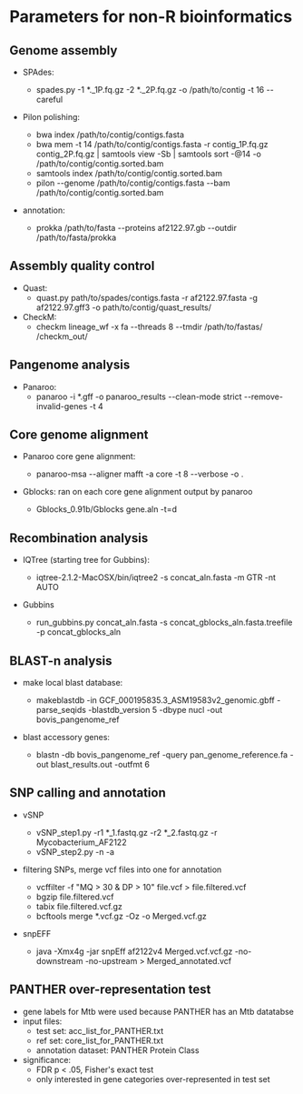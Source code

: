 # Parameters for non-R bioinformatics 

## Genome assembly
* SPAdes:
	- spades.py -1 \*.\_1P.fq.gz -2 \*.\_2P.fq.gz -o /path/to/contig -t 16 --careful 

* Pilon polishing:
	- bwa index /path/to/contig/contigs.fasta 
	- bwa mem -t 14 /path/to/contig/contigs.fasta -r contig_1P.fq.gz contig_2P.fq.gz | samtools view -Sb | samtools sort -@14 -o /path/to/contig/contig.sorted.bam 
	- samtools index /path/to/contig/contig.sorted.bam
	- pilon --genome /path/to/contig/contigs.fasta --bam /path/to/contig/contig.sorted.bam

* annotation: 
	- prokka /path/to/fasta --proteins af2122.97.gb --outdir /path/to/fasta/prokka

## Assembly quality control
* Quast:
	- quast.py path/to/spades/contigs.fasta -r af2122.97.fasta -g af2122.97.gff3 -o path/to/contig/quast_results/
* CheckM:
	- checkm lineage_wf -x fa --threads 8 --tmdir /path/to/fastas/ /checkm_out/

## Pangenome analysis
* Panaroo:
	- panaroo -i \*.gff -o panaroo_results --clean-mode strict --remove-invalid-genes -t 4

## Core genome alignment
* Panaroo core gene alignment:
	- panaroo-msa --aligner mafft -a core -t 8 --verbose -o . 

* Gblocks: ran on each core gene alignment output by panaroo
	- Gblocks_0.91b/Gblocks gene.aln -t=d 

## Recombination analysis
* IQTree (starting tree for Gubbins):
	- iqtree-2.1.2-MacOSX/bin/iqtree2 -s concat_aln.fasta -m GTR -nt AUTO

* Gubbins
	- run_gubbins.py concat_aln.fasta -s concat_gblocks_aln.fasta.treefile -p concat_gblocks_aln

## BLAST-n analysis
* make local blast database:
	- makeblastdb -in GCF_000195835.3_ASM19583v2_genomic.gbff -parse_seqids -blastdb_version 5 -dbype nucl -out bovis_pangenome_ref

* blast accessory genes:
	- blastn -db bovis_pangenome_ref -query pan_genome_reference.fa -out blast_results.out -outfmt 6 

## SNP calling and annotation
* vSNP
	- vSNP_step1.py -r1 \*\_1.fastq.gz -r2 \*\_2.fastq.gz -r Mycobacterium_AF2122 
	- vSNP_step2.py -n -a 
* filtering SNPs, merge vcf files into one for annotation
	- vcffilter -f "MQ > 30 & DP > 10" file.vcf > file.filtered.vcf
	- bgzip file.filtered.vcf
	- tabix file.filtered.vcf.gz 
	- bcftools merge \*.vcf.gz -Oz -o Merged.vcf.gz 

* snpEFF
	- java -Xmx4g -jar snpEff af2122v4 Merged.vcf.vcf.gz -no-downstream -no-upstream > Merged_annotated.vcf 

## PANTHER over-representation test
* gene labels for Mtb were used because PANTHER has an Mtb datatabse
* input files:
	- test set: acc_list_for_PANTHER.txt
	- ref set: core_list_for_PANTHER.txt
	- annotation dataset: PANTHER Protein Class
* significance: 
	- FDR p < .05, Fisher's exact test
	- only interested in gene categories over-represented in test set 

